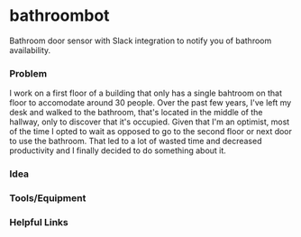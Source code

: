 # bathroombot
Bathroom door sensor with Slack integration to notify you of bathroom availability.

### Problem
I work on a first floor of a building that only has a single bahtroom on that floor to accomodate around 30 people. Over the past few years, I've left my desk and walked to the bathroom, that's located in the middle of the hallway, only to discover that it's occupied. Given that I'm an optimist, most of the time I opted to wait as opposed to go to the second floor or next door to use the bathroom. That led to a lot of wasted time and decreased productivity and I finally decided to do something about it.

### Idea

### Tools/Equipment

### Helpful Links
